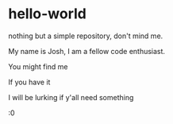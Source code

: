 # hello-world
nothing but a simple repository, don't mind me.

My name is Josh, I am a fellow code enthusiast. 

You might find me 

If you have it

I will be lurking if y'all need something

:0


